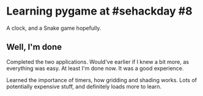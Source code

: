 Learning pygame at #sehackday #8
=======

A clock, and a Snake game hopefully.


Well, I'm done
-------

Completed the two applications. Would've earlier if I knew a bit more, as everything was easy. At least I'm done now. It was a good experience.

Learned the importance of timers, how gridding and shading works. Lots of potentially expensive stuff, and definitely loads more to learn.